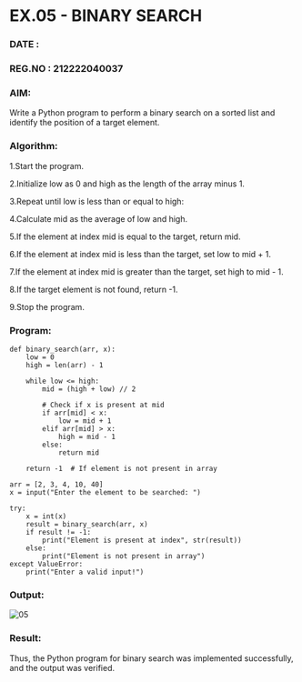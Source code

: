 # EX.05 - BINARY SEARCH
### DATE : 
### REG.NO : 212222040037

### AIM: 
Write a Python program to perform a binary search on a sorted list and identify the position of a target element.

### Algorithm:
1.Start the program.

2.Initialize low as 0 and high as the length of the array minus 1.

3.Repeat until low is less than or equal to high:

4.Calculate mid as the average of low and high.

5.If the element at index mid is equal to the target, return mid.

6.If the element at index mid is less than the target, set low to mid + 1.

7.If the element at index mid is greater than the target, set high to mid - 1.

8.If the target element is not found, return -1.

9.Stop the program.


### Program:
```
def binary_search(arr, x):
    low = 0
    high = len(arr) - 1

    while low <= high:
        mid = (high + low) // 2

        # Check if x is present at mid
        if arr[mid] < x:
            low = mid + 1
        elif arr[mid] > x:
            high = mid - 1
        else:
            return mid

    return -1  # If element is not present in array

arr = [2, 3, 4, 10, 40]
x = input("Enter the element to be searched: ")

try:
    x = int(x)
    result = binary_search(arr, x)
    if result != -1:
        print("Element is present at index", str(result))
    else:
        print("Element is not present in array")
except ValueError:
    print("Enter a valid input!")

```
### Output:
![05](https://github.com/user-attachments/assets/9348582e-6d98-4784-b1b2-9e1a03d92f4a)

### Result:
Thus, the Python program for binary search was implemented successfully, and the output was verified.

